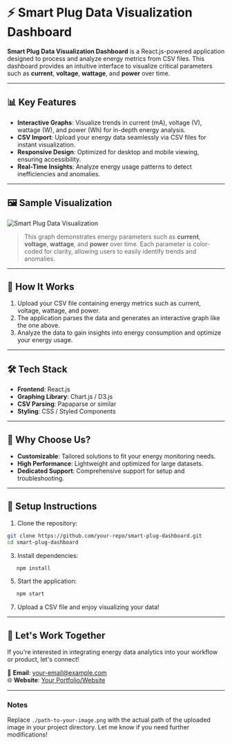 
# ⚡ Smart Plug Data Visualization Dashboard

**Smart Plug Data Visualization Dashboard** is a React.js-powered application designed to process and analyze energy metrics from CSV files. This dashboard provides an intuitive interface to visualize critical parameters such as **current**, **voltage**, **wattage**, and **power** over time.

---

## 📊 Key Features  

- **Interactive Graphs**: Visualize trends in current (mA), voltage (V), wattage (W), and power (Wh) for in-depth energy analysis.
- **CSV Import**: Upload your energy data seamlessly via CSV files for instant visualization.
- **Responsive Design**: Optimized for desktop and mobile viewing, ensuring accessibility.
- **Real-Time Insights**: Analyze energy usage patterns to detect inefficiencies and anomalies.

---

## 🖼️ Sample Visualization  

![Smart Plug Data Visualization](./path-to-your-image.png)  

> This graph demonstrates energy parameters such as **current**, **voltage**, **wattage**, and **power** over time. Each parameter is color-coded for clarity, allowing users to easily identify trends and anomalies.

---

## 🚀 How It Works  

1. Upload your CSV file containing energy metrics such as current, voltage, wattage, and power.  
2. The application parses the data and generates an interactive graph like the one above.  
3. Analyze the data to gain insights into energy consumption and optimize your energy usage.

---

## 🛠️ Tech Stack  

- **Frontend**: React.js  
- **Graphing Library**: Chart.js / D3.js  
- **CSV Parsing**: Papaparse or similar  
- **Styling**: CSS / Styled Components  

---

## 🌟 Why Choose Us?  

- **Customizable**: Tailored solutions to fit your energy monitoring needs.  
- **High Performance**: Lightweight and optimized for large datasets.  
- **Dedicated Support**: Comprehensive support for setup and troubleshooting.  

---

## 🔧 Setup Instructions  

1. Clone the repository:

  ```bash
  git clone https://github.com/your-repo/smart-plug-dashboard.git
  cd smart-plug-dashboard
  ```

3. Install dependencies:  
  ```bash
     npm install
  ```
5. Start the application:
  ```bash 
     npm start
  ```
7. Upload a CSV file and enjoy visualizing your data!

---

## 🤝 Let's Work Together  

If you're interested in integrating energy data analytics into your workflow or product, let's connect!  

📧 **Email**: [your-email@example.com](mailto:your-email@example.com)  
🌐 **Website**: [Your Portfolio/Website](#)  

---

### Notes  
Replace `./path-to-your-image.png` with the actual path of the uploaded image in your project directory. Let me know if you need further modifications!

